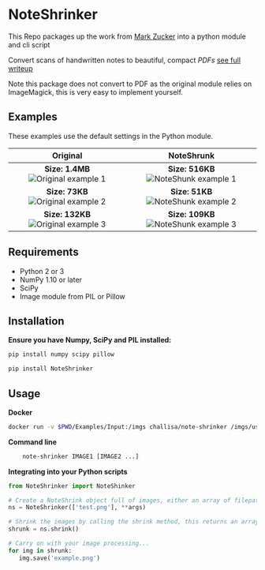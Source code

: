 NoteShrinker
==========

This Repo packages up the work from [Mark Zucker](https://github.com/mzucker/noteshrink) into a python module and cli script

Convert scans of handwritten notes to beautiful, compact *PDFs* [see full writeup](https://mzucker.github.io/2016/09/20/noteshrink.html)

Note this package does not convert to PDF as the original module relies on ImageMagick, this is very easy to implement yourself.


Examples
------------
These examples use the default settings in the Python module.

Original            |  NoteShrunk
:-------------------------:|:-------------------------:
**Size: 1.4MB**![Original example 1](Examples/Input/us_tax_form_1937.jpg?raw=true "Original US Tax return form from 1937")  |  **Size: 516KB**![NoteShunk example 1](Examples/Output/us_tax_form_1937.png?raw=true "NoteShrunk US Tax return form from 1937")
**Size: 73KB**![Original example 2](Examples/Input/winston_churchhill_letter.jpg?raw=true "Original letter from Winston Churchhill")  |  **Size: 51KB**![NoteShunk example 2](Examples/Output/winston_churchhill_letter.png?raw=true "NoteShrunk letter from Winston Churchhill")
**Size: 132KB**![Original example 3](Examples/Input/Restraint_of_domestic_animals.jpg?raw=true "Original page from 'Restraint of domestic animals'")| **Size: 109KB**![NoteShunk example 3](Examples/Output/Restraint_of_domestic_animals.png?raw=true "NoteShrunk page from 'Restraint of domestic animals'")


Requirements
------------

-  Python 2 or 3
-  NumPy 1.10 or later
-  SciPy
-  Image module from PIL or Pillow


Installation
-----

**Ensure you have Numpy, SciPy and PIL installed:**

```python
pip install numpy scipy pillow
```

```python
pip install NoteShrinker
```

Usage
-----

**Docker**
```bash
docker run -v $PWD/Examples/Input:/imgs challisa/note-shrinker /imgs/us_tax_form_1937.jpg -w
```

**Command line**
```bash
    note-shrinker IMAGE1 [IMAGE2 ...]
```

**Integrating into your Python scripts**

```python
from NoteShrinker import NoteShinker

# Create a NoteShrink object full of images, either an array of filepaths, PIL images or numpy arrays
ns = NoteShrinker(['test.png'], **args)

# Shrink the images by calling the shrink method, this returns an array of PIL images encoded as RGB
shrunk = ns.shrink()

# Carry on with your image processing...
for img in shrunk:
   img.save('example.png')
```
